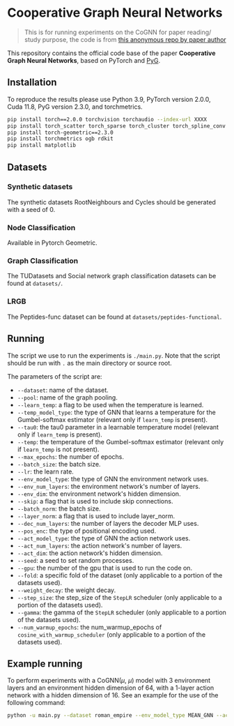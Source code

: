 # Cooperative Graph Neural Networks #

> This is for running experiments on the CoGNN for paper reading/ study purpose, the code is from [this anonymous repo by paper author](https://anonymous.4open.science/r/CoGNN/README.md)

This repository contains the official code base of the paper **Cooperative Graph Neural Networks**, based on PyTorch and [PyG].

[PyG]: XXXX

## Installation ##
To reproduce the results please use Python 3.9, PyTorch version 2.0.0, Cuda 11.8, PyG version 2.3.0, and torchmetrics.

```bash
pip install torch==2.0.0 torchvision torchaudio --index-url XXXX
pip install torch_scatter torch_sparse torch_cluster torch_spline_conv -f XXXX
pip install torch-geometric==2.3.0
pip install torchmetrics ogb rdkit
pip install matplotlib
```

## Datasets

### Synthetic datasets

The synthetic datasets RootNeighbours and Cycles should be generated with a seed of 0.

### Node Classification

Available in Pytorch Geometric.

### Graph Classification

The TUDatasets and Social network graph classification datasets can be found at ``datasets/``.

### LRGB

The Peptides-func dataset can be found at ``datasets/peptides-functional``.

## Running

The script we use to run the experiments is ``./main.py``.
Note that the script should be run with ``.`` as the main directory or source root.

The parameters of the script are:

- ``--dataset``: name of the dataset.
- ``--pool``: name of the graph pooling.
- ``--learn_temp``: a flag to be used when the temperature is learned. 
- ``--temp_model_type``: the type of GNN that learns a temperature for the Gumbel-softmax estimator (relevant only if ``learn_temp`` is present). 
- ``--tau0``: the tau0 parameter in a learnable temperature model (relevant only if ``learn_temp`` is present). 
- ``--temp``: the temperature of the Gumbel-softmax estimator (relevant only if ``learn_temp`` is not present). 
- ``--max_epochs``: the number of epochs. 
- ``--batch_size``: the batch size. 
- ``--lr``: the learn rate. 
- ``--env_model_type``: the type of GNN the environment network uses.
- ``--env_num_layers``: the environment network's number of layers.
- ``--env_dim``: the environment network's hidden dimension.
- ``--skip``: a flag that is used to include skip connections.
- ``--batch_norm``: the batch size.
- ``--layer_norm``: a flag that is used to include layer_norm.
- ``--dec_num_layers``: the number of layers the decoder MLP uses.
- ``--pos_enc``: the type of positional encoding used.
- ``--act_model_type``: the type of GNN the action network uses.
- ``--act_num_layers``: the action network's number of layers.
- ``--act_dim``: the action network's hidden dimension.
- ``--seed``: a seed to set random processes.
- ``--gpu``: the number of the gpu that is used to run the code on.
- ``--fold``: a specific fold of the dataset (only applicable to a portion of the datasets used).
- ``--weight_decay``: the weight decay.
- ``--step_size``: the step_size of the ``StepLR`` scheduler (only applicable to a portion of the datasets used).
- ``--gamma``: the gamma of the ``StepLR`` scheduler (only applicable to a portion of the datasets used).
- ``--num_warmup_epochs``: the num_warmup_epochs of ``cosine_with_warmup_scheduler`` (only applicable to a portion of the datasets used).

## Example running

To perform experiments with a CoGNN($\mu$, $\mu$) model with 3 environment layers and an environment hidden dimension of 64, with a 1-layer action network with a hidden dimension of 16.  See an example for the use of the following command: 
```bash
python -u main.py --dataset roman_empire --env_model_type MEAN_GNN --act_model_type MEAN_GNN --env_dim 64 --env_num_layers 3 --act_dim 16 --act_num_layers 1 --seed 0
```
